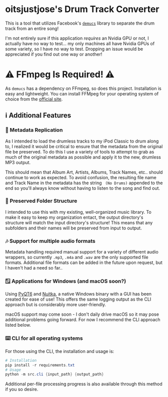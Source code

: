 # oitsjustjose's Drum Track Converter

This is a tool that utilizes Facebook's [`demucs`](https://github.com/facebookresearch/demucs) library to separate the drum track from an entire song!

I'm not entirely sure if this application _requires_ an Nvidia GPU or not, I actually have no way to test... my only machines all have Nvidia GPUs of some variety, so I have no way to test. Dropping an issue would be appreciated if you find out one way or another!

# ⚠️ FFmpeg Is Required! ⚠️

As `demucs` has a dependency on FFmpeg, so does this project. Installation is easy and lightweight. You can install FFMpeg for your operating system of choice from the [official site](https://ffmpeg.org/download.html).

## ℹ️ Additional Features

### 💽 Metadata Replication

As I intended to load the drumless tracks to my iPod Classic to drum along to, I realized it would be critical to ensure that the metadata from the original file be preserved. To do this I use a variety of tools to attempt to grab as much of the original metadata as possible and apply it to the new, drumless MP3 output.

This should mean that Album Art, Artists, Albums, Track Names, etc.. should continue to work as expected. To avoid confusion, the resulting file name and Track Name in the metadata has the string ` (No Drums)` appended to the end so you'll always know without having to listen to the song and find out.

### 📁 Preserved Folder Structure

I intended to use this with my existing, well-organized music library. To make it easy to keep my organization entact, the output directory's structure will match the input directory's structure! This means that any subfolders and their names will be preserved from input to output.

### 🎶 Support for multiple audio formats

Metadata handling required manual support for a variety of different audio wrappers, so currently `.mp3`, `.m4a` and `.wav` are the only supported file formats. Additional file formats can be added in the future upon request, but I haven't had a need so far..

### 🪟 Applications for Windows (and macOS soon?)

Using [PyQT6](https://pypi.org/project/PyQt6/) and [Nuitka](https://nuitka.net/), a native Windows binary with a GUI has been created for ease of use! This offers the same logging output as the CLI approach but is considerably more user-friendly.

macOS support may come soon - I don't daily drive macOS so it may pose additional problems going forward. For now I recommend the CLI approach listed below.

### ⌨️ CLI for all operating systems

For those using the CLI, the installation and usage is:

```powershell
# Installation
pip install -r requirements.txt
# Usage
python -m src.cli {input_path} {output_path}
```

Additional per-file processing progress is also available through this method if you so desire.

